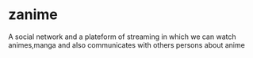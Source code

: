 # zanime
A social network and a plateform of streaming in which we can watch animes,manga and also communicates with others persons about anime
